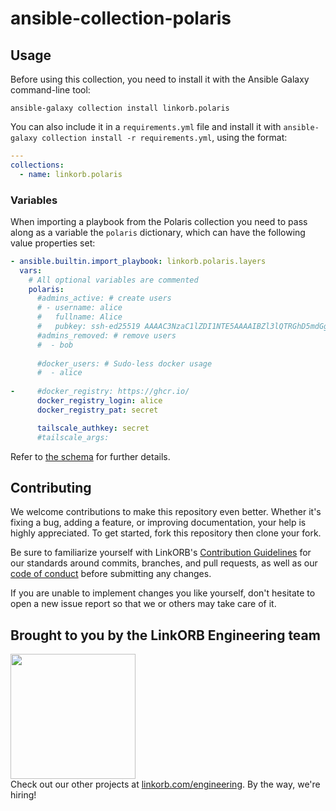 <!-- Managed by https://github.com/linkorb/repo-ansible. Manual changes will be overwritten. -->
ansible-collection-polaris
============






## Usage

Before using this collection, you need to install it with the Ansible Galaxy command-line tool:

```shell
ansible-galaxy collection install linkorb.polaris
```

You can also include it in a `requirements.yml` file and install it with `ansible-galaxy collection install -r requirements.yml`, using the format:

```yaml
---
collections:
  - name: linkorb.polaris
```
### Variables

When importing a playbook from the Polaris collection you need to pass along as a variable the
`polaris` dictionary, which can have the following value properties set:

```yaml
- ansible.builtin.import_playbook: linkorb.polaris.layers
  vars:
    # All optional variables are commented
    polaris:
      #admins_active: # create users
      # - username: alice
      #   fullname: Alice
      #   pubkey: ssh-ed25519 AAAAC3NzaC1lZDI1NTE5AAAAIBZl3lQTRGhD5mdGgFEVuX+CAnTMz9MuY+f4vE2cqk9G alice@host
      #admins_removed: # remove users
      #  - bob
         
      #docker_users: # Sudo-less docker usage
      #  - alice
         
-     #docker_registry: https://ghcr.io/
      docker_registry_login: alice
      docker_registry_pat: secret

      tailscale_authkey: secret
      #tailscale_args:
```

Refer to [the schema](./variables.schema.yaml) for further details.

## Contributing

We welcome contributions to make this repository even better. Whether it's fixing a bug, adding a feature, or improving documentation, your help is highly appreciated. To get started, fork this repository then clone your fork.

Be sure to familiarize yourself with LinkORB's [Contribution Guidelines](/CONTRIBUTING.md) for our standards around commits, branches, and pull requests, as well as our [code of conduct](/CODE_OF_CONDUCT.md) before submitting any changes.

If you are unable to implement changes you like yourself, don't hesitate to open a new issue report so that we or others may take care of it.
## Brought to you by the LinkORB Engineering team

<img src="http://www.linkorb.com/d/meta/tier1/images/linkorbengineering-logo.png" width="200px" /><br />
Check out our other projects at [linkorb.com/engineering](http://www.linkorb.com/engineering).
By the way, we're hiring!
